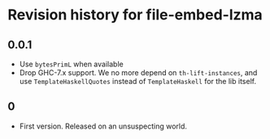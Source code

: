 # Revision history for file-embed-lzma

## 0.0.1

- Use `bytesPrimL` when available
- Drop GHC-7.x support.
  We no more depend on `th-lift-instances`,
  and use `TemplateHaskellQuotes` instead of `TemplateHaskell` for the lib
  itself.

## 0

- First version. Released on an unsuspecting world.

